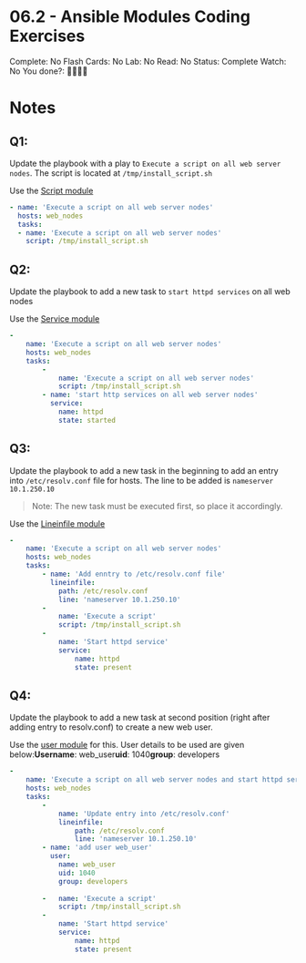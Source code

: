 # 06.2 - Ansible Modules Coding Exercises

Complete: No
Flash Cards: No
Lab: No
Read: No
Status: Complete
Watch: No
You done?: 🌚🌚🌚🌚

# Notes

## Q1:

Update the playbook with a play to `Execute a script on all web server nodes`. The script is located at `/tmp/install_script.sh`

Use the [Script module](https://docs.ansible.com/ansible/latest/collections/ansible/builtin/script_module.html)

```yaml
- name: 'Execute a script on all web server nodes'
  hosts: web_nodes
  tasks:
  - name: 'Execute a script on all web server nodes'
    script: /tmp/install_script.sh
```

## Q2:

Update the playbook to add a new task to `start httpd services` on all web nodes

Use the [Service module](https://docs.ansible.com/ansible/latest/collections/ansible/builtin/service_module.html)

```yaml
-
    name: 'Execute a script on all web server nodes'
    hosts: web_nodes
    tasks:
        -
            name: 'Execute a script on all web server nodes'
            script: /tmp/install_script.sh
        - name: 'start http services on all web server nodes'
          service: 
            name: httpd
            state: started
```

## Q3:

Update the playbook to add a new task in the beginning to add an entry into `/etc/resolv.conf` file for hosts. The line to be added is `nameserver 10.1.250.10`

> Note: The new task must be executed first, so place it accordingly.
> 

Use the [Lineinfile module](https://docs.ansible.com/ansible/latest/collections/ansible/builtin/lineinfile_module.html)

```yaml
-
    name: 'Execute a script on all web server nodes'
    hosts: web_nodes
    tasks:
        - name: 'Add enntry to /etc/resolv.conf file'
          lineinfile:
            path: /etc/resolv.conf
            line: 'nameserver 10.1.250.10'
        -
            name: 'Execute a script'
            script: /tmp/install_script.sh
        -
            name: 'Start httpd service'
            service:
                name: httpd
                state: present
```

## Q4:

Update the playbook to add a new task at second position (right after adding entry to resolv.conf) to create a new web user.

Use the [user module](https://docs.ansible.com/ansible/latest/collections/ansible/builtin/user_module.html) for this. User details to be used are given below:**Username**: web_user**uid**: 1040**group**: developers

```yaml
-
    name: 'Execute a script on all web server nodes and start httpd service'
    hosts: web_nodes
    tasks:
        -
            name: 'Update entry into /etc/resolv.conf'
            lineinfile:
                path: /etc/resolv.conf
                line: 'nameserver 10.1.250.10'
        - name: 'add user web_user'
          user:
            name: web_user
            uid: 1040
            group: developers
            
        -   name: 'Execute a script'
            script: /tmp/install_script.sh
        -
            name: 'Start httpd service'
            service:
                name: httpd
                state: present
```